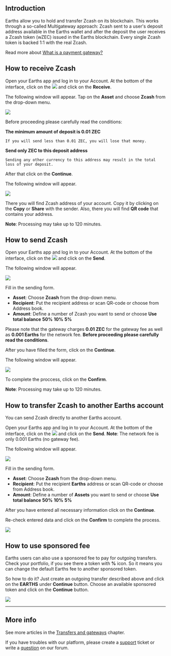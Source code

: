 ## Introduction

Earths allow you to hold and transfer Zcash on its blockchain. This works through a so-called Multigateway approach: Zcash sent to a user's deposit address available in the Earths wallet and after the deposit the user receives a Zcash token \(wZEC\) issued in the Earths blockchain. Every single Zcash token is backed 1:1 with the real Zcash.

Read more about [What is a payment gateway?](/earths-client/frequently-asked-questions-faq/transfers-and-gateways/payment-gateway.md)

## How to receive Zcash

Open your Earths app and log in to your Account.
At the bottom of the interface, click on the ![](/earths-client/mobile-apps/_assets/earths_transfers_ios_01.png) and click on the **Receive**.

The following window will appear. Tap on the **Asset** and choose **Zcash** from the drop-down menu.

![](/earths-client/mobile-apps/_assets/zcash_transfers_01.png)

Before proceeding please carefully read the conditions:

**The minimum amount of deposit is 0.01 ZEC**
```
If you will send less than 0.01 ZEC, you will lose that money.
```
**Send only ZEC to this deposit address**
```
Sending any other currency to this address may result in the total loss of your deposit.
```

After that click on the **Continue**.

The following window will appear.

![](/earths-client/mobile-apps/_assets/zcash_transfers_02.png)

There you will find Zcash address of your account. Copy it by clicking on the **Copy** or **Share** with the sender. Also, there you will find **QR code** that contains your address.

**Note**: Processing may take up to 120 minutes.

## How to send Zcash

Open your Earths app and log in to your Account.
At the bottom of the interface, click on the ![](/earths-client/mobile-apps/_assets/earths_transfers_ios_01.png) and click on the **Send**.

The following window will appear.

![](/earths-client/mobile-apps/_assets/zcash_transfers_03.png)

Fill in the sending form.

* **Asset**: Choose **Zcash** from the drop-down menu.
* **Recipient**: Put the recipient address or scan QR-code or choose from Address book.
* **Amount**: Define a number of Zcash you want to send or choose **Use total balance** **50%** **10%** **5%**

Please note that the gateway charges **0.01 ZEC** for the gateway fee as well as **0.001 Earths** for the network fee.
**Before proceeding please carefully read the conditions**.

After you have filled the form, click on the **Continue**.

The following window will appear.

![](/earths-client/mobile-apps/_assets/zcash_transfers_04.png)

To complete the proccess, click on the **Confirm**.

**Note**: Processing may take up to 120 minutes.

## How to transfer Zcash to another Earths account

You can send Zcash directly to another Earths account.

Open your Earths app and log in to your Account.
At the bottom of the interface, click on the ![](/earths-client/mobile-apps/_assets/earths_transfers_ios_01.png) and click on the **Send**.
**Note**: The network fee is only 0.001 Earths \(no gateway fee\).

The following window will appear.

![](/earths-client/mobile-apps/_assets/zcash_transfers_05.png)

Fill in the sending form.

* **Asset**: Choose **Zcash** from the drop-down menu.
* **Recipient**: Put the recipient **Earths** address or scan QR-code or choose from Address book.
* **Amount**: Define a number of **Assets** you want to send or choose **Use total balance** **50%** **10%** **5%**

After you have entered all necessary information click on the **Continue**.

Re-check entered data and click on the **Confirm** to complete the process.

![](/earths-client/mobile-apps/_assets/zcash_transfers_06.png)

## How to use sponsored fee

Earths users can also use a sponsored fee to pay for outgoing transfers. Check your portfolio, if you see there a token with **%** icon. So it means you can change the default Earths fee to another sponsored token.

So how to do it? Just create an outgoing transfer described above and click on the **EARTHS** under **Continue** button.
Choose an available sponsored token and click on the **Continue** button.

![](/earths-client/mobile-apps/_assets/transaction_fee.png)

___

## More info

See more articles in the [Transfers and gateways](/earths-client/mobile-apps/android/wallet-management.md) chapter.

If you have troubles with our platform, please create a [support](https://support.earths.ga/) ticket or write a [question](https://forum.earths.ga/) on our forum.
